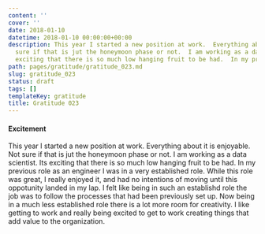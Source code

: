 ```yaml
---
content: ''
cover: ''
date: 2018-01-10
datetime: 2018-01-10 00:00:00+00:00
description: This year I started a new position at work.  Everything about it is enjoyable.  Not
  sure if that is jut the honeymoon phase or not.  I am working as a data scientist.  Its
  exciting that there is so much low hanging fruit to be had.  In my previous ro
path: pages/gratitude/gratitude_023.md
slug: gratitude_023
status: draft
tags: []
templateKey: gratitude
title: Gratitude 023
---
```


#### Excitement

This year I started a new position at work.  Everything about it is enjoyable.  Not sure if that is jut the honeymoon phase or not.  I am working as a data scientist.  Its exciting that there is so much low hanging fruit to be had.  In my previous role as an engineer I was in a very established role.  While this role was great,  I really enjoyed it, and had no intentions of moving until  this oppotunity landed in my lap.  I felt like being in such an establishd role the job was to follow the processes that had been previously set up.  Now being in a much less established role there is a lot more room for creativity.  I like getting to work and really being excited to get to work creating things that add value to the organization.